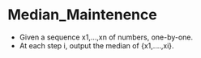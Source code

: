 # Median_Maintenence

* Given a	sequence	x1,…,xn	of numbers,	one-by-one.
* At each step i,	output the median	of {x1,….,xi}.
